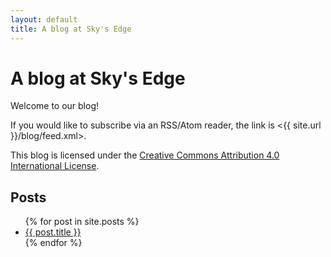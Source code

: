 ```yaml
---
layout: default
title: A blog at Sky's Edge
---
```


A blog at Sky's Edge
===========

Welcome to our blog!

If you would like to subscribe via an RSS/Atom reader,
the link is <{{ site.url }}/blog/feed.xml>.

This blog is licensed under the [Creative Commons
Attribution 4.0 International
License](http://creativecommons.org/licenses/by/4.0/).

Posts
-----

<ul>
  {% for post in site.posts %}
    <li><a href="{{ post.url }}">{{ post.title }}</a></li>
  {% endfor %}
</ul>
